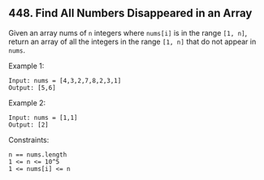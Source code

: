 ## 448. Find All Numbers Disappeared in an Array

Given an array nums of `n` integers where `nums[i]` is in the range `[1, n]`, return an array of all the integers in the range `[1, n]` that do not appear in `nums`.

Example 1:

```
Input: nums = [4,3,2,7,8,2,3,1]
Output: [5,6]
```

Example 2:

```
Input: nums = [1,1]
Output: [2]
```

Constraints:

```
n == nums.length
1 <= n <= 10^5
1 <= nums[i] <= n
```
